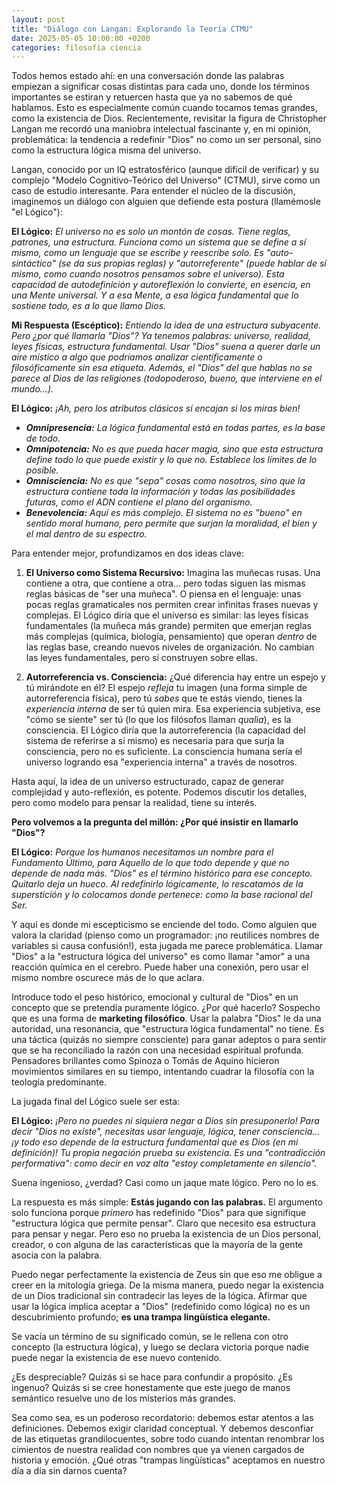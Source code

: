 ```yaml
---
layout: post
title: "Diálogo con Langan: Explorando la Teoría CTMU"
date: 2025-05-05 10:00:00 +0200
categories: filosofia ciencia
---
```


Todos hemos estado ahí: en una conversación donde las palabras empiezan a significar cosas distintas para cada uno, donde los términos importantes se estiran y retuercen hasta que ya no sabemos de qué hablamos. Esto es especialmente común cuando tocamos temas grandes, como la existencia de Dios. Recientemente, revisitar la figura de Christopher Langan me recordó una maniobra intelectual fascinante y, en mi opinión, problemática: la tendencia a redefinir "Dios" no como un ser personal, sino como la estructura lógica misma del universo.

Langan, conocido por un IQ estratosférico (aunque difícil de verificar) y su complejo "Modelo Cognitivo-Teórico del Universo" (CTMU), sirve como un caso de estudio interesante. Para entender el núcleo de la discusión, imaginemos un diálogo con alguien que defiende esta postura (llamémosle "el Lógico"):

**El Lógico:** *El universo no es solo un montón de cosas. Tiene reglas, patrones, una estructura. Funciona como un sistema que se define a sí mismo, como un lenguaje que se escribe y reescribe solo. Es "auto-sintáctico" (se da sus propias reglas) y "autorreferente" (puede hablar de sí mismo, como cuando nosotros pensamos sobre el universo). Esta capacidad de autodefinición y autoreflexión lo convierte, en esencia, en una Mente universal. Y a esa Mente, a esa lógica fundamental que lo sostiene todo, es a lo que llamo Dios.*

**Mi Respuesta (Escéptico):** *Entiendo la idea de una estructura subyacente. Pero ¿por qué llamarla "Dios"? Ya tenemos palabras: universo, realidad, leyes físicas, estructura fundamental. Usar "Dios" suena a querer darle un aire místico a algo que podríamos analizar científicamente o filosóficamente sin esa etiqueta. Además, el "Dios" del que hablas no se parece al Dios de las religiones (todopoderoso, bueno, que interviene en el mundo...).*

**El Lógico:** *¡Ah, pero los atributos clásicos sí encajan si los miras bien!*
*   ***Omnipresencia:*** *La lógica fundamental está en todas partes, es la base de todo.*
*   ***Omnipotencia:*** *No es que pueda hacer magia, sino que esta estructura define todo lo que *puede* existir y lo que no. Establece los límites de lo posible.*
*   ***Omnisciencia:*** *No es que "sepa" cosas como nosotros, sino que la estructura contiene toda la información y todas las posibilidades futuras, como el ADN contiene el plano del organismo.*
*   ***Benevolencia:*** *Aquí es más complejo. El sistema no es "bueno" en sentido moral humano, pero *permite* que surjan la moralidad, el bien y el mal dentro de su espectro.*

Para entender mejor, profundizamos en dos ideas clave:

1.  **El Universo como Sistema Recursivo:** Imagina las muñecas rusas. Una contiene a otra, que contiene a otra... pero todas siguen las mismas reglas básicas de "ser una muñeca". O piensa en el lenguaje: unas pocas reglas gramaticales nos permiten crear infinitas frases nuevas y complejas. El Lógico diría que el universo es similar: las leyes físicas fundamentales (la muñeca más grande) permiten que emerjan reglas más complejas (química, biología, pensamiento) que operan *dentro* de las reglas base, creando nuevos niveles de organización. No cambian las leyes fundamentales, pero sí construyen sobre ellas.

2.  **Autorreferencia vs. Consciencia:** ¿Qué diferencia hay entre un espejo y tú mirándote en él? El espejo *refleja* tu imagen (una forma simple de autorreferencia física), pero tú *sabes* que te estás viendo, tienes la *experiencia interna* de ser tú quien mira. Esa experiencia subjetiva, ese "cómo se siente" ser tú (lo que los filósofos llaman *qualia*), es la consciencia. El Lógico diría que la autorreferencia (la capacidad del sistema de referirse a sí mismo) es necesaria para que surja la consciencia, pero no es suficiente. La consciencia humana sería el universo logrando esa "experiencia interna" a través de nosotros.

Hasta aquí, la idea de un universo estructurado, capaz de generar complejidad y auto-reflexión, es potente. Podemos discutir los detalles, pero como modelo para pensar la realidad, tiene su interés.

**Pero volvemos a la pregunta del millón: ¿Por qué insistir en llamarlo "Dios"?**

**El Lógico:** *Porque los humanos necesitamos un nombre para el Fundamento Último, para Aquello de lo que todo depende y que no depende de nada más. "Dios" es el término histórico para ese concepto. Quitarlo deja un hueco. Al redefinirlo lógicamente, lo rescatamos de la superstición y lo colocamos donde pertenece: como la base racional del Ser.*

Y aquí es donde mi escepticismo se enciende del todo. Como alguien que valora la claridad (pienso como un programador: ¡no reutilices nombres de variables si causa confusión!), esta jugada me parece problemática. Llamar "Dios" a la "estructura lógica del universo" es como llamar "amor" a una reacción química en el cerebro. Puede haber una conexión, pero usar el mismo nombre oscurece más de lo que aclara.

Introduce todo el peso histórico, emocional y cultural de "Dios" en un concepto que se pretendía puramente lógico. ¿Por qué hacerlo? Sospecho que es una forma de **marketing filosófico**. Usar la palabra "Dios" le da una autoridad, una resonancia, que "estructura lógica fundamental" no tiene. Es una táctica (quizás no siempre consciente) para ganar adeptos o para sentir que se ha reconciliado la razón con una necesidad espiritual profunda. Pensadores brillantes como Spinoza o Tomás de Aquino hicieron movimientos similares en su tiempo, intentando cuadrar la filosofía con la teología predominante.

La jugada final del Lógico suele ser esta:

**El Lógico:** *¡Pero no puedes ni siquiera negar a Dios sin presuponerlo! Para decir "Dios no existe", necesitas usar lenguaje, lógica, tener consciencia... ¡y todo eso depende de la estructura fundamental que *es* Dios (en mi definición)! Tu propia negación prueba su existencia. Es una "contradicción performativa": como decir en voz alta "estoy completamente en silencio".*

Suena ingenioso, ¿verdad? Casi como un jaque mate lógico. Pero no lo es.

La respuesta es más simple: **Estás jugando con las palabras.** El argumento solo funciona porque *primero* has redefinido "Dios" para que signifique "estructura lógica que permite pensar". Claro que necesito esa estructura para pensar y negar. Pero eso no prueba la existencia de un Dios personal, creador, o con alguna de las características que la mayoría de la gente asocia con la palabra.

Puedo negar perfectamente la existencia de Zeus sin que eso me obligue a creer en la mitología griega. De la misma manera, puedo negar la existencia de un Dios tradicional sin contradecir las leyes de la lógica. Afirmar que usar la lógica implica aceptar a "Dios" (redefinido como lógica) no es un descubrimiento profundo; **es una trampa lingüística elegante.**

Se vacía un término de su significado común, se le rellena con otro concepto (la estructura lógica), y luego se declara victoria porque nadie puede negar la existencia de ese nuevo contenido.

¿Es despreciable? Quizás si se hace para confundir a propósito. ¿Es ingenuo? Quizás si se cree honestamente que este juego de manos semántico resuelve uno de los misterios más grandes.

Sea como sea, es un poderoso recordatorio: debemos estar atentos a las definiciones. Debemos exigir claridad conceptual. Y debemos desconfiar de las etiquetas grandilocuentes, sobre todo cuando intentan renombrar los cimientos de nuestra realidad con nombres que ya vienen cargados de historia y emoción. ¿Qué otras "trampas lingüísticas" aceptamos en nuestro día a día sin darnos cuenta?